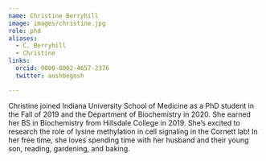 ```yaml
---
name: Christine Berryhill
image: images/christine.jpg
role: phd
aliases:
  - C. Berryhill
  - Christine
links:
  orcid: 0000-0002-4657-2376
  twitter: aushbegosh

---
```


Christine joined Indiana University School of Medicine as a PhD student in the Fall of 2019 and the Department of Biochemistry in 2020. She earned her BS in Biochemistry from Hillsdale College in 2019. She’s excited to research the role of lysine methylation in cell signaling in the Cornett lab! In her free time, she loves spending time with her husband and their young son, reading, gardening, and baking. 

